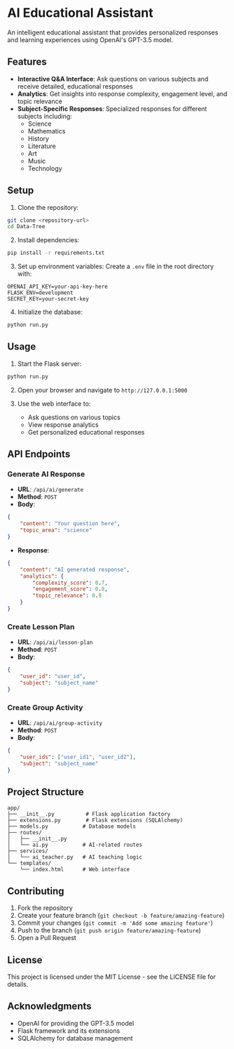 # AI Educational Assistant

An intelligent educational assistant that provides personalized responses and learning experiences using OpenAI's GPT-3.5 model.

## Features

- **Interactive Q&A Interface**: Ask questions on various subjects and receive detailed, educational responses
- **Analytics**: Get insights into response complexity, engagement level, and topic relevance
- **Subject-Specific Responses**: Specialized responses for different subjects including:
  - Science
  - Mathematics
  - History
  - Literature
  - Art
  - Music
  - Technology

## Setup

1. Clone the repository:
```bash
git clone <repository-url>
cd Data-Tree
```

2. Install dependencies:
```bash
pip install -r requirements.txt
```

3. Set up environment variables:
Create a `.env` file in the root directory with:
```
OPENAI_API_KEY=your-api-key-here
FLASK_ENV=development
SECRET_KEY=your-secret-key
```

4. Initialize the database:
```bash
python run.py
```

## Usage

1. Start the Flask server:
```bash
python run.py
```

2. Open your browser and navigate to `http://127.0.0.1:5000`

3. Use the web interface to:
   - Ask questions on various topics
   - View response analytics
   - Get personalized educational responses

## API Endpoints

### Generate AI Response
- **URL**: `/api/ai/generate`
- **Method**: `POST`
- **Body**:
```json
{
    "content": "Your question here",
    "topic_area": "science"
}
```
- **Response**:
```json
{
    "content": "AI generated response",
    "analytics": {
        "complexity_score": 0.7,
        "engagement_score": 0.8,
        "topic_relevance": 0.9
    }
}
```

### Create Lesson Plan
- **URL**: `/api/ai/lesson-plan`
- **Method**: `POST`
- **Body**:
```json
{
    "user_id": "user_id",
    "subject": "subject_name"
}
```

### Create Group Activity
- **URL**: `/api/ai/group-activity`
- **Method**: `POST`
- **Body**:
```json
{
    "user_ids": ["user_id1", "user_id2"],
    "subject": "subject_name"
}
```

## Project Structure

```
app/
├── __init__.py          # Flask application factory
├── extensions.py        # Flask extensions (SQLAlchemy)
├── models.py           # Database models
├── routes/
│   ├── __init__.py
│   └── ai.py           # AI-related routes
├── services/
│   └── ai_teacher.py   # AI teaching logic
└── templates/
    └── index.html      # Web interface
```

## Contributing

1. Fork the repository
2. Create your feature branch (`git checkout -b feature/amazing-feature`)
3. Commit your changes (`git commit -m 'Add some amazing feature'`)
4. Push to the branch (`git push origin feature/amazing-feature`)
5. Open a Pull Request

## License

This project is licensed under the MIT License - see the LICENSE file for details.

## Acknowledgments

- OpenAI for providing the GPT-3.5 model
- Flask framework and its extensions
- SQLAlchemy for database management 